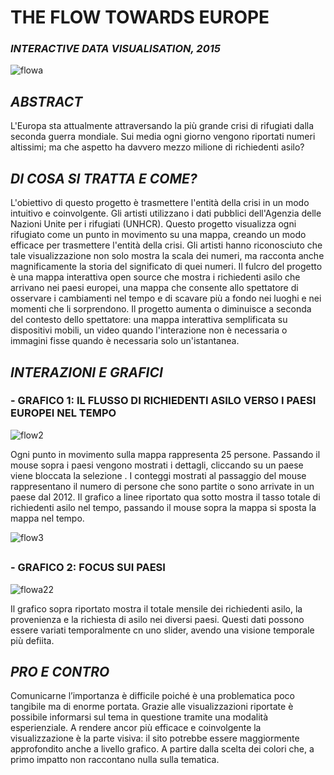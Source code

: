 # THE FLOW TOWARDS EUROPE
### _INTERACTIVE DATA VISUALISATION, 2015_



![flowa](https://user-images.githubusercontent.com/101175806/175834673-7bb396cd-b260-4221-b3ed-929d4ed68160.png)




## _ABSTRACT_


L'Europa sta attualmente attraversando la più grande crisi di rifugiati dalla seconda guerra mondiale. 
Sui media ogni giorno vengono riportati numeri altissimi; ma che aspetto ha davvero mezzo milione di richiedenti asilo? 

##


## _DI COSA SI TRATTA E COME?_



L'obiettivo di questo progetto è trasmettere l'entità della crisi in un modo intuitivo e coinvolgente. 
Gli artisti utilizzano i dati pubblici dell'Agenzia delle Nazioni Unite per i rifugiati (UNHCR).
Questo progetto visualizza ogni rifugiato come un punto in movimento su una mappa, creando un modo efficace per trasmettere l'entità della crisi.
Gli artisti hanno riconosciuto che tale visualizzazione non solo mostra la scala dei numeri,
ma racconta anche magnificamente la storia del significato di quei numeri.
Il fulcro del progetto è una mappa interattiva open source che mostra i richiedenti asilo che arrivano nei paesi europei,
una mappa che consente allo spettatore di osservare i cambiamenti nel tempo e di scavare più a fondo nei luoghi e nei momenti che li sorprendono.
Il progetto aumenta o diminuisce a seconda del contesto dello spettatore:
una mappa interattiva semplificata su dispositivi mobili, un video quando l'interazione non è necessaria o immagini fisse quando è necessaria solo un'istantanea.



## _INTERAZIONI E GRAFICI_

###  - GRAFICO 1: IL FLUSSO DI RICHIEDENTI ASILO VERSO I PAESI EUROPEI NEL TEMPO

![flow2](https://user-images.githubusercontent.com/101175806/175834517-0e4b8326-86fb-47ad-b0d1-7454f5453deb.PNG)

Ogni punto in movimento sulla mappa rappresenta 25 persone. 
Passando il mouse sopra i paesi vengono mostrati i dettagli, 
cliccando su un paese viene bloccata la selezione . 
I conteggi mostrati al passaggio del mouse rappresentano il numero di persone che sono partite o sono arrivate in un paese dal 2012.
Il grafico a linee riportato qua sotto mostra il tasso totale di richiedenti asilo nel tempo, passando il mouse sopra la mappa si sposta la mappa nel tempo.

![flow3](https://user-images.githubusercontent.com/101175806/175834630-822c90f6-4886-4a18-ba25-0d3f916b8521.PNG)

##

### - GRAFICO 2: FOCUS SUI PAESI

![flowa22](https://user-images.githubusercontent.com/101175806/175834868-a7e9c341-dc3b-471c-babe-c2686ed01def.PNG)
 
 Il grafico sopra riportato mostra il totale mensile dei richiedenti asilo, la provenienza e la richiesta di asilo nei diversi paesi.
 Questi dati possono essere variati temporalmente cn uno slider, avendo una visione temporale più defiita.
 
 
 ##
 
 
 ## _PRO E CONTRO_
 
 Comunicarne l’importanza è difficile poiché è una problematica poco tangibile ma di enorme portata.
 Grazie alle visualizzazioni riportate è possibile informarsi sul tema in questione tramite una modalità esperienziale.
 A rendere ancor più efficace e coinvolgente la visualizzazione è la parte visiva: il sito potrebbe essere maggiormente approfondito anche a livello grafico. 
A partire dalla scelta dei colori che, a primo impatto non raccontano nulla sulla tematica.
 
 
